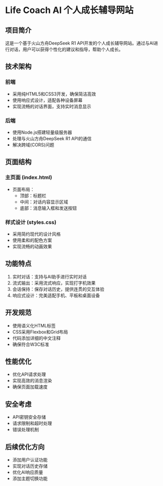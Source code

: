 # Life Coach AI 个人成长辅导网站

## 项目简介
这是一个基于火山方舟DeepSeek R1 API开发的个人成长辅导网站。通过与AI进行对话，用户可以获得个性化的建议和指导，帮助个人成长。

## 技术架构

### 前端
- 采用纯HTML5和CSS3开发，确保简洁高效
- 使用响应式设计，适配各种设备屏幕
- 实现流畅的对话界面，支持实时消息显示

### 后端
- 使用Node.js搭建轻量级服务器
- 处理与火山方舟DeepSeek R1 API的通信
- 解决跨域(CORS)问题

## 页面结构

### 主页面 (index.html)
- 页面布局：
  - 顶部：标题栏
  - 中间：对话内容显示区域
  - 底部：消息输入框和发送按钮

### 样式设计 (styles.css)
- 采用简约现代的设计风格
- 使用柔和的配色方案
- 实现流畅的动画效果

## 功能特点
1. 实时对话：支持与AI助手进行实时对话
2. 流式输出：采用流式响应，实现打字机效果
3. 会话保持：保存对话历史，提供连贯的交互体验
4. 响应式设计：完美适配手机、平板和桌面设备

## 开发规范
- 使用语义化HTML标签
- CSS采用Flexbox和Grid布局
- 代码添加详细的中文注释
- 确保符合W3C标准

## 性能优化
- 优化API请求处理
- 实现高效的消息渲染
- 确保页面加载速度

## 安全考虑
- API密钥安全存储
- 请求限制和超时处理
- 错误处理机制

## 后续优化方向
- 添加用户认证功能
- 实现对话历史存储
- 优化AI响应质量
- 添加主题切换功能
